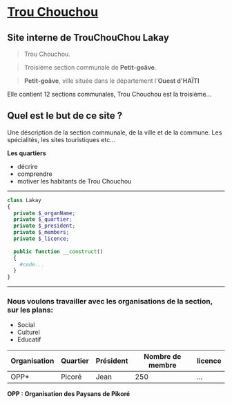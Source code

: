 # [Trou Chouchou]()
## Site interne de TrouChouChou Lakay

>Trou Chouchou.

>Troisième section communale de **Petit-goâve**.

>**Petit-goâve**, ville située dans le département l'**Ouest d'HAÏTI**

Elle contient 12 sections communales, Trou Chouchou est la troisième...

## Quel est le but de ce site ?

Une déscription de la section communale, de la ville et de la commune.
Les spécialités, les sites touristiques etc...

**Les quartiers**
  * décrire
  * comprendre
  * motiver les habitants de Trou Chouchou

--------------------------------------------------------
```php
class Lakay
{
  private $_organName;
  private $_quartier;
  private $_president;
  private $_members;
  private $_licence;
  
  public function __construct()
  {
    #code...
  }
}
```


--------------------------------------------------------

### Nous voulons travailler avec les organisations de la section, sur les plans:

 * Social
 * Culturel
 * Educatif

Organisation | Quartier | Président | Nombre de membre | licence|
-------------|----------|-----------|-----------------|---------|
OPP*          | Picoré   | Jean      | 250             | ... 

**OPP : Organisation des Paysans de Pikoré**
